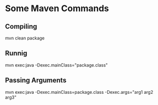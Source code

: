 # Some Maven Commands

## Compiling
mvn clean package

## Runnig
mvn exec:java -Dexec.mainClass="package.class"

## Passing Arguments
mvn exec:java -Dexec.mainClass=package.class -Dexec.args="arg1 arg2 arg3"
